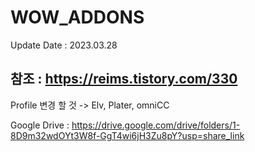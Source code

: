 # WOW_ADDONS

Update Date : 2023.03.28

## 참조 : https://reims.tistory.com/330
   Profile 변경 할 것
   -> Elv, Plater, omniCC
   
Google Drive : https://drive.google.com/drive/folders/1-8D9m32wdOYt3W8f-GgT4wi6jH3Zu8pY?usp=share_link

